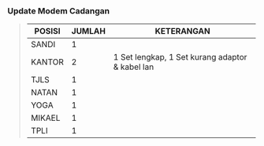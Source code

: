 ### Update Modem Cadangan


> | POSISI | JUMLAH | KETERANGAN                                      |
> | ------ | ------ | ----------------------------------------------- |
> | SANDI  | 1      |                                                 |
> | KANTOR | 2      | 1 Set lengkap, 1 Set kurang adaptor & kabel lan |
> | TJLS   | 1      |                                                 |
> | NATAN  | 1      |                                                 |
> | YOGA   | 1      |                                                 |
> | MIKAEL | 1      |                                                 |
> | TPLI   | 1      |                                                 |
